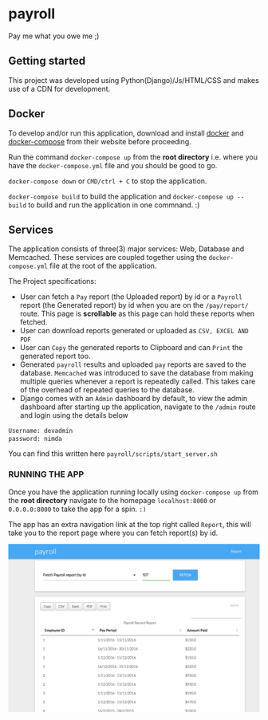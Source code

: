 # payroll

Pay me what you owe me ;)

## Getting started

This project was developed using Python(Django)/Js/HTML/CSS and makes use of a CDN for development.

## Docker

To develop and/or run this application, download and install [docker](https://www.docker.com/get-started) and [docker-compose](https://docs.docker.com/compose/install/) from their website before proceeding.

Run the command `docker-compose up` from the **root directory** i.e. where you have the `docker-compose.yml` file and you should be good to go.

`docker-compose down` or `CMD/ctrl + C` to stop the application.

`docker-compose build` to build the application and `docker-compose up --build`  to build and run the application in one commnand. :)

## Services

The application consists of three(3) major services: Web, Database and Memcached. These services are coupled together using the `docker-compose.yml` file at the root of the application.

The Project specifications:

- User can fetch a `Pay` report (the Uploaded report) by id or a `Payroll` report (the Generated report) by id when you are on the `/pay/report/` route. This page is **scrollable** as this page can hold these reports when fetched.
- User can download reports generated or uploaded as `CSV, EXCEL AND PDF`
- User can `Copy` the generated reports to Clipboard and can `Print` the generated report too.
- Generated `payroll` results and uploaded `pay` reports are saved to the database. `Memcached` was introduced to save the database from making multiple queries whenever a report is repeatedly called. This takes care of the overhead of repeated queries to the database.
- Django comes with an `Admin` dashboard by default, to view the admin dashboard after starting up the application, navigate to the `/admin` route and login using the details below

```text
Username: devadmin
password: nimda
```

You can find this written here `payroll/scripts/start_server.sh`

### RUNNING THE APP

Once you have the application running locally using `docker-compose up` from the **root directory** navigate to the homepage `localhost:8000` or `0.0.0.0:8000` to take the app for a spin. `:)`

The app has an extra navigation link at the top right called `Report`, this will take you to the report page where you can fetch report(s) by id.

![Report_by_id_view](report_by_id.png)
